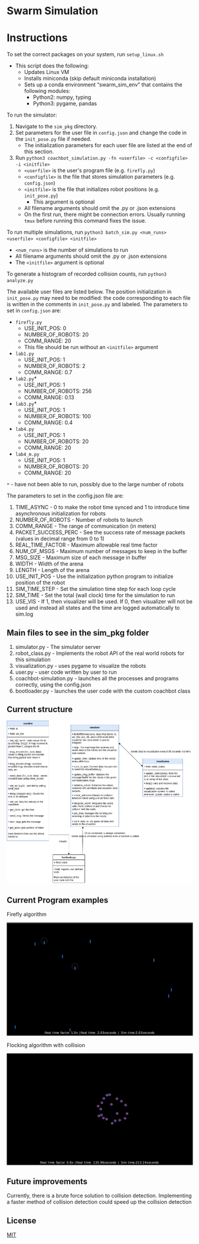 # Swarm Simulation

# Instructions
To set the correct packages on your system, run `setup_linux.sh`
* This script does the following:
    * Updates Linux VM
    * Installs miniconda (skip default miniconda installation)
    * Sets up a conda environment “swarm_sim_env” that contains the following modules:
        * Python2: numpy, typing
        * Python3: pygame, pandas

To run the simulator:
1. Navigate to the `sim_pkg` directory. 
2. Set parameters for the user file in `config.json` and change the code in the `init_pose.py` file if needed.
    * The initialization parameters for each user file are listed at the end of this section.  
3. Run `python3 coachbot_simulation.py -fn <userfile> -c <configfile> -i <initfile>`
    * `<userfile>` is the user's program file (e.g. `firefly.py`)
    * `<configfile>` is the file that stores simulation parameters (e.g. `config.json`)
    * `<initfile>` is the file that initializes robot positions (e.g. `init_pose.py`) 
        * This argument is optional
    * All filename arguments should omit the .py or .json extensions
    * On the first run, there might be connection errors. Usually running `tmux` before running this command fixes the issue.

To run multiple simulations, run `python3 batch_sim.py <num_runs> <userfile> <configfile> <initfile>` 
* `<num_runs>` is the number of simulations to run
* All filename arguments should omit the .py or .json extensions
* The `<initfile>` argument is optional

To generate a histogram of recorded collision counts, run `python3 analyze.py`


The available user files are listed below. The position initialization in `init_pose.py` may need to be modified: the code corresponding to each file is written in the comments in `init_pose.py` and labeled. The parameters to set in `config.json` are:

- `firefly.py`
    - USE_INIT_POS: 0
    - NUMBER_OF_ROBOTS: 20
    - COMM_RANGE: 20
    - This file should be run without an `<initfile>` argument
- `lab1.py`
    - USE_INIT_POS: 1
    - NUMBER_OF_ROBOTS: 2
    - COMM_RANGE: 0.7
- `lab2.py`*
    - USE_INIT_POS: 1
    - NUMBER_OF_ROBOTS: 256
    - COMM_RANGE: 0.13
- `lab3.py`*
    - USE_INIT_POS: 1
    - NUMBER_OF_ROBOTS: 100
    - COMM_RANGE: 0.4
- `lab4.py`
    - USE_INIT_POS: 1
    - NUMBER_OF_ROBOTS: 20
    - COMM_RANGE: 20
- `lab4_m.py`
    - USE_INIT_POS: 1
    - NUMBER_OF_ROBOTS: 20
    - COMM_RANGE: 20

`*` - have not been able to run, possibly due to the large number of robots

The parameters to set in the config.json file are: 
1. TIME_ASYNC - 0 to make the robot time synced and 1 to introduce time asynchronous initialization for robots 
2. NUMBER_OF_ROBOTS - Number of robots to launch
3. COMM_RANGE - The range of communication (in meters)
4. PACKET_SUCCESS_PERC - See the success rate of message packets (values in decimal range from 0 to 1)
5. REAL_TIME_FACTOR - Maximum allowable real time factor
6. NUM_OF_MSGS - Maximum number of messages to keep in the buffer
7. MSG_SIZE - Maximum size of each message in buffer
8. WIDTH - Width of the arena
9. LENGTH - Length of the arena
10. USE_INIT_POS - Use the initialization python program to initialize position of the robot
11. SIM_TIME_STEP - Set the simulation time step for each loop cycle
12. SIM_TIME - Set the total (wall clock) time for the simulation to run
13. USE_VIS - If 1, then visualizer will be used. If 0, then visualizer will not be used and instead all states and the time are logged automatically to sim.log

## Main files to see in the sim_pkg folder

1. simulator.py - The simulator server
2. robot_class.py - Implements the robot API of the real world robots for this simulation
3. visualization.py - uses pygame to visualize the robots
4. user.py - user code written by user to run 
5. coachbot-simulation.py - launches all the processes and programs correctly, using the config.json
6. bootloader.py - launches the user code with the custom coachbot class

## Current structure
![Structure](.github/images/workflow.drawio.png)

## Current Program examples

Firefly algorithm

![Firefly](.github/images/firefly.gif)

Flocking algorithm with collision 

![Flocking](.github/images/flocking.gif)

## Future improvements

Currently, there is a brute force solution to collision detection. Implementing a faster method of collision detection could speed up the collision detection

## License
[MIT](https://choosealicense.com/licenses/mit/)
